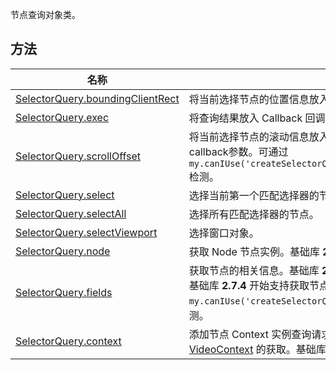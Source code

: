 节点查询对象类。

##  方法
| **名称** | **描述** |
| --- | --- |
| [SelectorQuery.boundingClientRect](https://opendocs.alipay.com/mini/api/na4yun) | 将当前选择节点的位置信息放入查询结果。 |
| [SelectorQuery.exec](https://opendocs.alipay.com/mini/api/baz2hg) | 将查询结果放入 Callback 回调中。 |
| [SelectorQuery.scrollOffset](https://opendocs.alipay.com/mini/api/euyxnr) | 将当前选择节点的滚动信息放入查询结果。基础库 [2.7.4](https://opendocs.alipay.com/mini/framework/lib-upgrade-v2) 开始支持传入callback参数。可通过 `my.canIUse('createSelectorQuery.return.scrollOffset.callback')` 检测。 |
| [SelectorQuery.select](https://opendocs.alipay.com/mini/api/mwo97h) | 选择当前第一个匹配选择器的节点。 |
| [SelectorQuery.selectAll](https://opendocs.alipay.com/mini/api/aygfvh) | 选择所有匹配选择器的节点。 |
| [SelectorQuery.selectViewport](https://opendocs.alipay.com/mini/api/kwbegi) | 选择窗口对象。 |
| [SelectorQuery.node](https://opendocs.alipay.com/mini/api/node) | 获取 Node 节点实例。基础库 **2.7.0** 开始支持。 |
| [SelectorQuery.fields](https://opendocs.alipay.com/mini/api/021zn2) | 获取节点的相关信息。基础库 **2.7.3** 开始支持。<br />基础库 **2.7.4** 开始支持获取节点 id。可通过 `my.canIUse('createSelectorQuery.return.fields.object.id')` 检测。 |
| [SelectorQuery.context](https://opendocs.alipay.com/mini/api/021yfe) | 添加节点 Context 实例查询请求。目前支持 [MapContext](https://opendocs.alipay.com/mini/api/mapcontext)、[VideoContext](https://opendocs.alipay.com/mini/api/media/video/my.createvideocontext) 的获取。基础库 **2.7.3** 开始支持。 |

